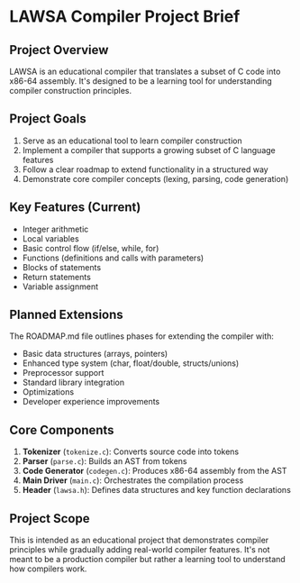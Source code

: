 # LAWSA Compiler Project Brief

## Project Overview
LAWSA is an educational compiler that translates a subset of C code into x86-64 assembly. It's designed to be a learning tool for understanding compiler construction principles.

## Project Goals
1. Serve as an educational tool to learn compiler construction
2. Implement a compiler that supports a growing subset of C language features
3. Follow a clear roadmap to extend functionality in a structured way
4. Demonstrate core compiler concepts (lexing, parsing, code generation)

## Key Features (Current)
- Integer arithmetic
- Local variables 
- Basic control flow (if/else, while, for)
- Functions (definitions and calls with parameters)
- Blocks of statements
- Return statements
- Variable assignment

## Planned Extensions
The ROADMAP.md file outlines phases for extending the compiler with:
- Basic data structures (arrays, pointers)
- Enhanced type system (char, float/double, structs/unions)
- Preprocessor support
- Standard library integration
- Optimizations
- Developer experience improvements

## Core Components
1. **Tokenizer** (`tokenize.c`): Converts source code into tokens
2. **Parser** (`parse.c`): Builds an AST from tokens
3. **Code Generator** (`codegen.c`): Produces x86-64 assembly from the AST
4. **Main Driver** (`main.c`): Orchestrates the compilation process
5. **Header** (`lawsa.h`): Defines data structures and key function declarations

## Project Scope
This is intended as an educational project that demonstrates compiler principles while gradually adding real-world compiler features. It's not meant to be a production compiler but rather a learning tool to understand how compilers work. 